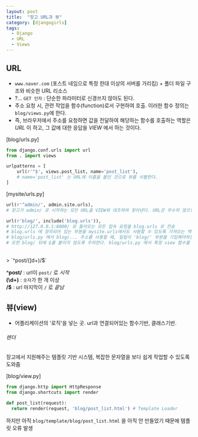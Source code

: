 ```yaml
---
layout: post
title:  "장고 URL과 뷰"
category: [djangogirls]
tags:
  - Django
  - URL
  - Views
---
```


## URL
- `www.naver.com` (포스트 네임으로 특정 한대 이상의 서버를 가리킴) \+ 폴더 파일 구조와 비슷한 URL 리소스
- ?... `GET 인자` : 단순한 파라미터로 신경쓰지 않아도 된다.
- 주소 요청 시, 관련 작업을 함수(function)로서 구현하여 호출. 이러한 함수 정의는 `blog/views.py`에 한다.  
- 즉, 브라우저에서 주소를 요청하면 값을 전달하여 해당하는 함수를 호출하는 역할은 *URL* 이 하고, 그 값에 대한 응답을 *VIEW* 에서 하는 것이다.

[blog/urls.py]
```python
from django.conf.urls import url
from . import views

urlpatterns = [
    url(r'^$', views.post_list, name='post_list'),
    # name='post_list' 는 URL에 이름을 붙인 것으로 뷰를 식별한다.
]
```

[mysite/urls.py]
```python
url(r'^admin/', admin.site.urls),
# 장고가 admin/ 로 시작하는 모든 URL을 VIEW와 대조하여 찾아낸다. URL은 무수히 많으므로 정규표현식을 사용한다.

url(r'blog/', include('blog.urls')),
# http://127.0.0.1:8000/ 로 들어오는 모든 접속 요청을 blog.urls 로 전송
# blog.urls 에 정의되어 있는 부분을 mysite.urls에서도 사용할 수 있도록 가져오는 역할 : include
# blog/urls.py 에서 blog/... 주소를 사용할 때, 일일이 'blog/' 부분을 기입해야하는데, mysite/urls.py 에서 선언하면 그러한 수고를 덜 수 있다.
# 또한 blog/ 뒤에 $를 붙이지 않도록 주의한다. blog/urls.py 에서 특정 view 함수를 연결할 때에만 붙여준다.
```
<br>
 > `^post/(]d+)/$`

**^post/** : url이 `post/` 로 *시작* <br>
**(\\d+)** : `숫자`가 한 개 이상 <br>
**/$** : url 마지막이 `/` 로 *끝남*

## 뷰(view)
- 어플리케이션의 '로직'을 넣는 곳. url과 연결되어있는 함수기반, 클래스기반. <br>

###### 렌더
장고에서 지원해주는 템플릿 기반 시스템, 복잡한 문자열을 보다 쉽게 작업할 수 있도록 도와줌

[blog/view.py]
```python
from django.http import HttpResponse
from django.shortcuts import render

def post_list(request):
  return render(request, 'blog/post_list.html') # Template Loader
```

하지만 아직 `blog/template/blog/post_list.html` 을 아직 안 만들었기 때문에 템플릿 오류 발생

